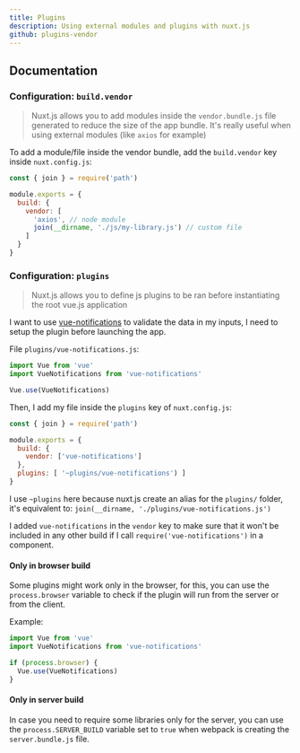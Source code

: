 ```yaml
---
title: Plugins
description: Using external modules and plugins with nuxt.js
github: plugins-vendor
---
```


## Documentation

### Configuration: `build.vendor`

> Nuxt.js allows you to add modules inside the `vendor.bundle.js` file generated to reduce the size of the app bundle. It's really useful when using external modules (like `axios` for example)

To add a module/file inside the vendor bundle, add the `build.vendor` key inside `nuxt.config.js`:
```js
const { join } = require('path')

module.exports = {
  build: {
    vendor: [
      'axios', // node module
      join(__dirname, './js/my-library.js') // custom file
    ]
  }
}
```

### Configuration: `plugins`

> Nuxt.js allows you to define js plugins to be ran before instantiating the root vue.js application

I want to use [vue-notifications](https://github.com/se-panfilov/vue-notifications) to validate the data in my inputs, I need to setup the plugin before launching the app.

File `plugins/vue-notifications.js`:
```js
import Vue from 'vue'
import VueNotifications from 'vue-notifications'

Vue.use(VueNotifications)
```

Then, I add my file inside the `plugins` key of `nuxt.config.js`:
```js
const { join } = require('path')

module.exports = {
  build: {
    vendor: ['vue-notifications']
  },
  plugins: [ '~plugins/vue-notifications') ]
}
```

I use `~plugins` here because nuxt.js create an alias for the `plugins/` folder, it's equivalent to: `join(__dirname, './plugins/vue-notifications.js')`

I added `vue-notifications` in the `vendor` key to make sure that it won't be included in any other build if I call `require('vue-notifications')` in a component.

#### Only in browser build

Some plugins might work only in the browser, for this, you can use the `process.browser` variable to check if the plugin will run from the server or from the client.

Example:
```js
import Vue from 'vue'
import VueNotifications from 'vue-notifications'

if (process.browser) {
  Vue.use(VueNotifications)
}
```

#### Only in server build

In case you need to require some libraries only for the server, you can use the `process.SERVER_BUILD` variable set to `true` when webpack is creating the `server.bundle.js` file.
